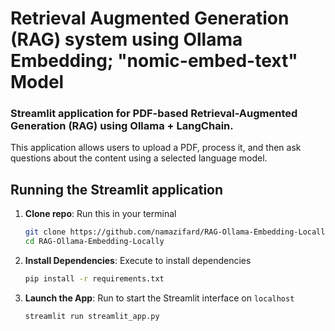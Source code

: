 # Retrieval Augmented Generation (RAG) system using Ollama Embedding; "nomic-embed-text" Model

### Streamlit application for PDF-based Retrieval-Augmented Generation (RAG) using Ollama + LangChain.

This application allows users to upload a PDF, process it,
and then ask questions about the content using a selected language model.

## Running the Streamlit application

1. **Clone repo**: Run this in your terminal 

      ```bash
      git clone https://github.com/namazifard/RAG-Ollama-Embedding-Locally.git
      cd RAG-Ollama-Embedding-Locally
      ```

2. **Install Dependencies**: Execute to install dependencies
  
      ```bash
      pip install -r requirements.txt
      ```

3. **Launch the App**: Run to start the Streamlit interface on `localhost`

      ```bash
      streamlit run streamlit_app.py
      ``` 
